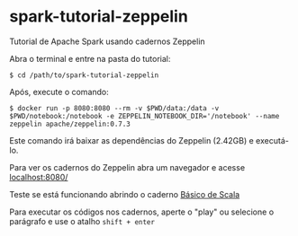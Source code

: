 # spark-tutorial-zeppelin

Tutorial de Apache Spark usando cadernos Zeppelin

Abra o terminal e entre na pasta do tutorial:

`$ cd /path/to/spark-tutorial-zeppelin`

Após, execute o comando:

`
$ docker run -p 8080:8080 --rm -v $PWD/data:/data -v $PWD/notebook:/notebook -e ZEPPELIN_NOTEBOOK_DIR='/notebook' --name zeppelin apache/zeppelin:0.7.3
`

Este comando irá baixar as dependências do Zeppelin (2.42GB) e executá-lo.

Para ver os cadernos do Zeppelin abra um navegador e acesse [localhost:8080/][1]

Teste se está funcionando abrindo o caderno [Básico de Scala][2]

Para executar os códigos nos cadernos, aperte o "play" ou selecione o parágrafo e use o atalho `shift + enter`

[1]: http://localhost:8080/
[2]: http://localhost:8080/#/notebook/2D18J63WY
